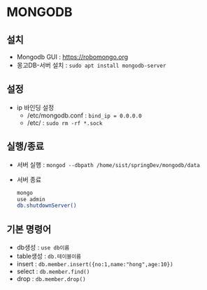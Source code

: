 # MONGODB

## 설치

- Mongodb GUI : <https://robomongo.org>
- 몽고DB-서버 설치 : `sudo apt install mongodb-server`

## 설정

- ip 바인딩 설정
  - /etc/mongodb.conf : `bind_ip = 0.0.0.0`
  - /etc/ : `sudo rm -rf *.sock`

## 실행/종료

- 서버 실행 : `mongod --dbpath /home/sist/springDev/mongodb/data`
- 서버 종료

  ```sh
  mongo
  use admin
  db.shutdownServer()
  ```

## 기본 명령어

- db생성 : `use db이름`
- table생성 : `db.테이블이름`
- insert : `db.member.insert({no:1,name:"hong",age:10})`
- select : `db.member.find()`
- drop : `db.member.drop()`